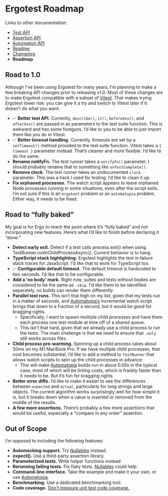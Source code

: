 # Ergotest Roadmap

Links to other documentation:

* [Test API](test_api.md)
* [Assertion API](assertion_api.md)
* [Automation API](automation_api.md)
* [Readme](../README.md)
* [Changelog](../CHANGELOG.md)
* **Roadmap**

## Road to 1.0

Although I’ve been using Ergotest for many years, I’m planning to make a few breaking API changes prior to releasing v1.0. Most of these changes are to make Ergotest compatible with a subset of [Vitest](https://vitest.dev/). That makes trying Ergotest lower risk: you can give it a try and switch to Vitest later if it doesn’t do what you want. 

* ✅ **Better test API.** Currently, `describe()`, `it()`, `beforeXxx()`, and `afterXxx()` are passed in as parameters to the test suite function. This is awkward and has some footguns. I’d like to you to be able to just import them like you do in Vitest.  
* ✅ **Better timeout handling.** Currently, timeouts are set by a `setTimeout()` method provided to the test suite function. Vitest takes a `{ timeout }` parameter instead. That’s cleaner and more flexible. I’d like to do the same.
* **Rename notifyFn.** The test runner takes a `notifyFn()` parameter. I should probably rename that to something like `onTestComplete()`.
* **Remove clock.** The test runner takes an undocumented `clock` parameter. This was a hack I used for testing. I’d like to clean it up.
* **Fix orphaned processes.** The watch script appears to leave orphaned Node processes running in some situations, even after the script exits. I’m not sure if this is an `ergotest` problem or an `automatopia` problem. Either way, it needs to be fixed.


## Road to “fully baked”

My goal is for Ergo to reach the point where it’s “fully baked” and not incorporating new features. Here’s what I’d like to finish before declaring it “done:”

* **Detect early exit.** Detect if a test calls process.exit() when using TestRunner.runInChildProcessAsync(). Current behavior is to hang.
* **TypeScript stack highlighting.** Ergotest highlights the test in failure stack traces for JavaScript. I’d like that to work for TypeScript too.
* ✅ **Configurable default timeout.** The default timeout is hardcoded to two seconds. I’d like that to be configurable.
* **Add a 'no body' mark.** Right now, suites and tests without bodies are considered to be the same as `.skip`. I'd like them to be identified separately, so builds can render them differently.
* **Parallel test runs.** This isn’t that high on my list, given that my tests run in a matter of seconds, and [Automatopia’s](https://github.com/jamesshore/automatopia) incremental watch script brings that down to a fraction of a second, but it would be good for bragging rights.
  * Specifically, I want to spawn multiple child processes and have them each process one test module at time off of a shared queue. 
  * This isn't that hard, given that we already use a child process to run the tests. The main challenge is that we need to ensure that `.only` still works across files.
* **Child process pre-warming.** Spinning up a child process takes about 50ms on my M1 MacBook Pro. If we have multiple child processes, that cost becomes substantial. I’d like to add a method to `TestRunner` that allows watch scripts to spin up the child processes in advance.
  * This will make [Automatopia](https://github.com/jamesshore/automatopia) builds run in about 0.05s in the typical case, most of which will be linting costs, which is frankly faster than it needs to be. But it’s fun for bragging rights.
* **Better error diffs.** I’d like to make it easier to see the differences between `expected` and `actual`, particularly for long strings and large objects. The current algorithm works surprisingly well for how simple it is, but it breaks down when a value is inserted or removed from the middle of the results.
* **A few more assertions.** There’s probably a few more assertions that would be useful, especially a “compare in any order” assertion.


## Out of Scope

I’m opposed to including the following features:

* **Automocking support.** Try [Nullables](https://www.jamesshore.com/s/nullables) instead.
* **expect().** Use a third-party assertion library.
* **Parameterized tests.** Write helper functions instead.
* **Rerunning failing tests.** Fix flaky tests. [Nullables](https://www.jamesshore.com/s/nullables) could help.
* **Command-line interface.** Take the example and make it your own, or use [Automatopia](https://github.com/jamesshore/automatopia).
* **Benchmarking.** Use a dedicated benchmarking tool.
* **Code coverage.** [Don't measure unit test code coverage.](https://www.jamesshore.com/v2/blog/2019/dont-measure-unit-test-code-coverage)
